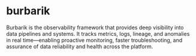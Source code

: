 # burbarik
Burbarik is the observability framework that provides deep visibility into data pipelines and systems. It tracks metrics, logs, lineage, and anomalies in real time—enabling proactive monitoring, faster troubleshooting, and assurance of data reliability and health across the platform.
